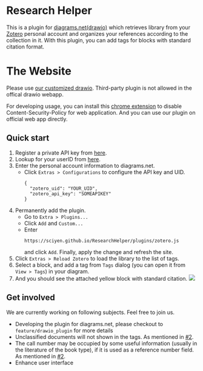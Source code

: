 # Research Helper

This is a plugin for [diagrams.net(drawio)](http://diagrams.net/) which retrieves library from your [Zotero](https://www.zotero.org/) personal account and organizes your references according to the collection in it. With this plugin, you can add tags for blocks with standard citation format.

# The Website
Please use [our customized drawio](https://sciyen.github.io/drawio/src/main/webapp/index.html?p=zotero.js). Third-party plugin is not allowed in the offical drawio webapp.

For developing usage, you can install this [chrome extension](https://chrome.google.com/webstore/detail/disable-content-security/ieelmcmcagommplceebfedjlakkhpden/) to disable Content-Security-Policy for web application. And you can use our plugin on official web app directly.

## Quick start
1. Register a private API key from [here](https://www.zotero.org/settings/keys/new).
2. Lookup for your userID from [here](https://www.zotero.org/settings/keys).
3. Enter the personal account information to diagrams.net.
    + Click `Extras > Configurations` to configure the API key and UID.
        ```
        {
          "zotero_uid": "YOUR_UID",
          "zotero_api_key": "SOMEAPIKEY"
        }
        ```
4. Permanently add the plugin. 
    - Go to `Extra > Plugins...`
    - Click `Add` and `Custom...`
    - Enter 
        ```
        https://sciyen.github.io/ResearchHelper/plugins/zotero.js
        ```
        and click `Add`. Finally, apply the change and refresh the site.
5. Click `Extras > Reload Zotero` to load the library to the list of tags.
6. Select a block, and add a tag from `Tags` dialog (you can open it from `View > Tags`) in your diagram.
7. And you should see the attached yellow block with standard citation.
    ![](https://i.imgur.com/Plw7U0k.png)

## Get involved
We are currently working on following subjects. Feel free to join us.
- Developing the plugin for diagrams.net, please checkout to `feature/drawio_plugin` for more details
- Unclassified documents will not shown in the tags. As mentioned in [#2](https://github.com/sciyen/ResearchHelper/issues/2).
- The call number may be occupied by some useful information (usually in the literature of the book type), if it is used as a reference number field. As mentioned in [#2](https://github.com/sciyen/ResearchHelper/issues/2).
- Enhance user interface
